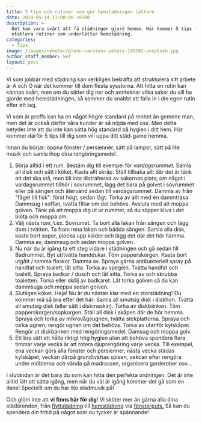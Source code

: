 ```yaml
---
title: 5 tips och rutiner som gör hemstädningen lättare
date: 2019-05-14 11:00:00 +0200
description: >-
  Det kan vara svårt att få städningen gjord hemma. Här kommer 5 tips för att
  etablera rutiner som underlättar hemstädning.
categories:
  - Tips
image: /images/nyheter/glenn-carstens-peters-190592-unsplash.jpg
author_staff_member: Set
layout: post
---
```


Vi som jobbar med st&auml;dning kan verkligen bekr&auml;fta att strukturera sitt arbete &auml;r A och O n&auml;r det kommer till dom flesta sysslorna. Att hitta en rutin kan k&auml;nnas sv&aring;rt, men om du s&auml;tter dig ner och annteknar vilka saker du vill ha gjorde med hemst&auml;dningen, s&aring; kommer du snabbt att falla in i din egen rutin efter ett tag.

Vi som &auml;r proffs kan ha en n&aring;got h&ouml;gre standard p&aring; renhet &auml;n gemene man, men det &auml;r ocks&aring; d&auml;rf&ouml;r v&aring;ra kunder &auml;r s&aring; n&ouml;jda med oss. Men detta betyder inte att du inte kan s&auml;tta h&ouml;g standard p&aring; hygien i ditt hem. H&auml;r kommer d&auml;rf&ouml;r 5 tips till dig som vill uppa ditt st&auml;d-game hemma.

Innan du b&ouml;rjar: &ouml;ppna f&ouml;nster / persienner, s&auml;tt p&aring; lampor, s&auml;tt p&aring; lite musik och samla ihop dina reng&ouml;ringsmedel.

1. B&ouml;rja alltid i ett rum. Best&auml;m dig till exempel f&ouml;r *vardagsrummet.* Samla all disk och s&auml;tt i k&ouml;ket. Kasta allt skr&auml;p. St&auml;ll tillbaka allt d&auml;r det &auml;r t&auml;nk att det ska st&aring;, men bli inte distraherad av sakernas plats; om n&aring;got i vardagsrummet tillh&ouml;r i sovrummet, l&auml;gg det bara p&aring; golvet i sovrummet eller p&aring; s&auml;ngen och &aring;terv&auml;nd sedan till vardagsrummet. Damma av fr&aring;n "f&aring;gel till fisk": f&ouml;rst h&ouml;gt, sedan l&aring;gt. Torka av allt med en dammtrasa. Dammsug i soffan, tv&auml;tta filtar om det beh&ouml;vs. Avsluta med att moppa golven. T&auml;nk p&aring; att moppa dig ut ur rummet, s&aring; du slipper kliva i det bl&ouml;ta och moppa om.
2. V&auml;lj n&auml;sta rum, t.ex. Sovrumet. Ta bort alla lakan fr&aring;n s&auml;ngen och l&auml;gg dom i tv&auml;tten. Ta fram rena lakan och b&auml;dda s&auml;ngen. Samla alla disk, kasta bort sopor, plocka upp kl&auml;der och l&auml;gg det d&auml;r det h&ouml;r h&auml;mma. Damma av, dammsug och sedan moppa golven. &nbsp; &nbsp;
3. Nu n&auml;r du &auml;r ig&aring;ng ta ett steg vidare i st&auml;dningen och g&aring; sedan till Badrummet. Byt ut/tv&auml;tta handdukar. T&ouml;m papperskorgen. Kasta bort utg&aring;tt / tomma flaskor. Damma av. Spraya g&auml;rna antibakteriell spray p&aring; handfat och toalett, l&aring;t sitta. Torka av spegeln. Tv&auml;tta handfat och toalett. Spraya badkar / dusch och l&aring;t sitta. Torka av och skrubba toaletten. Torka eller sk&ouml;lj av badkaret. L&aring;t torka golven s&aring; du kan dammsuga och moppa sedan golven. &nbsp; &nbsp;
4. Slutligen k&ouml;ket. Heja\! Nu &auml;r du n&auml;stan klar med en storst&auml;dning\! Du kommer m&aring; s&aring; bra efter det h&auml;r: Samla all smutsig disk i diskhon. Tv&auml;tta all smutsig disk (eller s&auml;tt i diskmaskin). Torka av diskb&auml;nken. T&ouml;m papperskorgen/sopkorgen. St&auml;ll all disk i sk&aring;pen d&auml;r de h&ouml;r hemma. Spraya och torka av mikrov&aring;gsugnen, tv&auml;tta stekplattorna. Spraya och torka ugnen, reng&ouml;r ugnen om det beh&ouml;vs. Torka av utanf&ouml;r kylsk&aring;pet. Reng&ouml;r ut diskb&auml;nken med reng&ouml;ringsmedel. Damsug och moppa golv.
5. Ett bra s&auml;tt att h&aring;lla riktigt h&ouml;g hygien utan att beh&ouml;va spendera flera timmar varje vecka &auml;r att rotera djupreng&ouml;ring varje vecka. Till exempel, ena veckan g&ouml;rs alla f&ouml;nster och persienner, n&auml;sta vecka st&auml;das kylsk&aring;pet, veckan d&auml;rp&aring; grundtv&auml;ttas spisen, vekcan efter reng&ouml;ra under m&ouml;blerna och v&auml;nda p&aring; madrassen, organisera garderober osv...

I slut&auml;ndan &auml;r det bara du som kan hitta den perfekta ordningen. Det &auml;r inte alltid l&auml;tt att s&auml;tta ig&aring;ng, men n&auml;r du v&auml;l &auml;r ig&aring;ng kommer det g&aring; som en dans\! Speciellt om du har lite st&auml;dmusik p&aring;\!

Och gl&ouml;m inte att **vi finns h&auml;r f&ouml;r dig**\! Vi sk&ouml;ter mer &auml;n g&auml;rna alla dina st&auml;d&auml;renden, fr&aring;n [flyttst&auml;dning](/privat/flyttstadning/) till [hemst&auml;dning](/privat/hemstadning/) via [f&ouml;nsterputs.](/privat/fonsterputs/) S&aring; kan du spendera din fritid p&aring; n&aring;got som du tycker &auml;r sp&auml;nnande\!